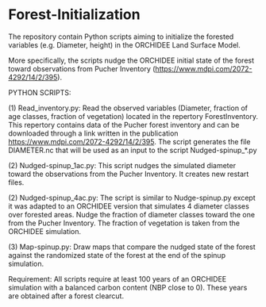 # Forest-Initialization
The repository contain Python scripts aiming to initialize the forested variables (e.g. Diameter, height) in the ORCHIDEE Land Surface Model.

More specifically, the scripts nudge the ORCHIDEE initial state of the forest toward observations from Pucher Inventory (https://www.mdpi.com/2072-4292/14/2/395). 

PYTHON SCRIPTS:

(1) Read_inventory.py: Read the observed variables (Diameter, fraction of age classes, fraction of vegetation) located in the repertory ForestInventory. This repertory contains data of the Pucher forest inventory and can be downloaded through a link written in the publication https://www.mdpi.com/2072-4292/14/2/395. The script generates the file DIAMETER.nc that will be used as an input to the script Nudged-spinup_*.py 

(2) Nudged-spinup_1ac.py: This script nudges the simulated diameter toward the observations from the Pucher Inventory. It creates new restart files. 

(2) Nudged-spinup_4ac.py: The script is similar to Nudge-spinup.py except it was adapted to an ORCHIDEE version that simulates 4 diameter classes over forested areas. Nudge the fraction of diameter classes toward the one from the Pucher Inventory. The fraction of vegetation is taken from the ORCHIDEE simulation.

(3) Map-spinup.py: Draw maps that compare the nudged state of the forest against the randomized state of the forest at the end of the spinup simulation.

Requirement: All scripts require at least 100 years of an ORCHIDEE simulation with a balanced carbon content (NBP close to 0). These years are obtained after a forest clearcut.
